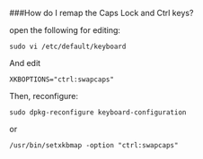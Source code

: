 ###How do I remap the Caps Lock and Ctrl keys?

open the following for editing:

  ```
  sudo vi /etc/default/keyboard
  ```
And edit

  ```
  XKBOPTIONS="ctrl:swapcaps"
  ```

Then, reconfigure:

  ```
  sudo dpkg-reconfigure keyboard-configuration
  ```
or

  ```
  /usr/bin/setxkbmap -option "ctrl:swapcaps"

  ```

